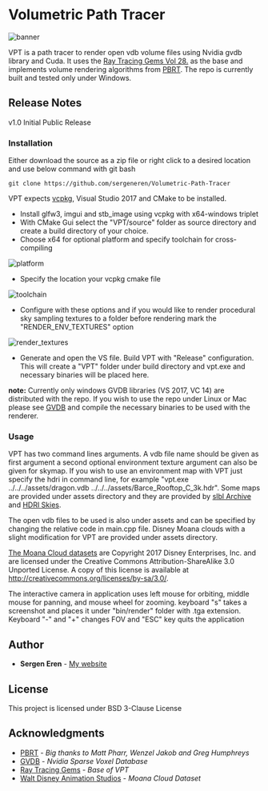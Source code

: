 # Volumetric Path Tracer

![banner](https://github.com/sergeneren/Volumetric-Path-Tracer/blob/master/img/banner.png)

VPT is a path tracer to render open vdb volume files using Nvidia gvdb library and Cuda. It uses the [Ray Tracing Gems Vol 28.](https://github.com/Apress/ray-tracing-gems/tree/master/Ch_28_Ray_Tracing_Inhomogeneous_Volumes) as the base and implements volume rendering algorithms from [PBRT](https://www.pbrt.org/). The repo is currently built and tested only under Windows.

## Release Notes

v1.0 Initial Public Release

### Installation

Either download the source as a zip file or right click to a desired location and use below command with git bash
```
git clone https://github.com/sergeneren/Volumetric-Path-Tracer
```

VPT expects [vcpkg](https://github.com/Microsoft/vcpkg), Visual Studio 2017 and CMake to be installed.  

* Install glfw3, imgui and stb_image using vcpkg with x64-windows triplet 
* With CMake Gui select the "VPT/source" folder as source directory and create a build directory of your choice.
* Choose x64 for optional platform and specify toolchain for cross-compiling

![platform](https://github.com/sergeneren/Volumetric-Path-Tracer/blob/master/img/platform.JPG)

* Specify the location your vcpkg cmake file 

![toolchain](https://github.com/sergeneren/Volumetric-Path-Tracer/blob/master/img/toolchain.JPG)

* Configure with these options and if you would like to render procedural sky sampling textures to a folder before rendering mark the "RENDER_ENV_TEXTURES" option

![render_textures](https://github.com/sergeneren/Volumetric-Path-Tracer/blob/master/img/render_textures.JPG)

* Generate and open the VS file. Build VPT with "Release" configuration. This will create a "VPT" folder under build directory and vpt.exe and necessary binaries will be placed here. 
 
**note:** Currently only windows GVDB libraries (VS 2017, VC 14) are distributed with the repo. If you wish to use the repo under Linux or Mac please see [GVDB](https://github.com/NVIDIA/gvdb-voxels) and compile the necessary binaries to be used with the renderer.

### Usage 

VPT has two command lines arguments. A vdb file name should be given as first argument a second optional environment texture argument can also be given for skymap. If you wish to use an environment map with VPT just specify the hdri in command line, for example "vpt.exe ../../../assets/dragon.vdb ../../../assets/Barce_Rooftop_C_3k.hdr". Some maps are provided under assets directory and they are provided by [sIbl Archive](http://www.hdrlabs.com/sibl/archive.html) and [HDRI Skies](https://hdri-skies.com/).

The open vdb files to be used is also under assets and can be specified by changing the relative code in main.cpp file. Disney Moana clouds with a slight modification for VPT are provided under assets directory.

[The Moana Cloud datasets](https://www.technology.disneyanimation.com/clouds) are Copyright 2017 Disney Enterprises, Inc. and are licensed under the Creative Commons Attribution-ShareAlike 3.0 Unported License. A copy of this license is available at http://creativecommons.org/licenses/by-sa/3.0/.

The interactive camera in application uses left mouse for orbiting, middle mouse for panning, and mouse wheel for zooming. keyboard "s" takes a screenshot and places it under "bin/render" folder with .tga extension. Keyboard "-" and "+" changes FOV and "ESC" key quits the application   

## Author

* **Sergen Eren** - [My website](https://sergeneren.com)

## License
This project is licensed under BSD 3-Clause License

## Acknowledgments
* [PBRT](https://github.com/mmp/pbrt-v3/) - *Big thanks to Matt Pharr, Wenzel Jakob and Greg Humphreys*
* [GVDB](https://github.com/NVIDIA/gvdb-voxels) - *Nvidia Sparse Voxel Database*
* [Ray Tracing Gems](http://www.realtimerendering.com/raytracinggems/) - *Base of VPT*
* [Walt Disney Animation Studios](https://www.disneyanimation.com/) - *Moana Cloud Dataset*
